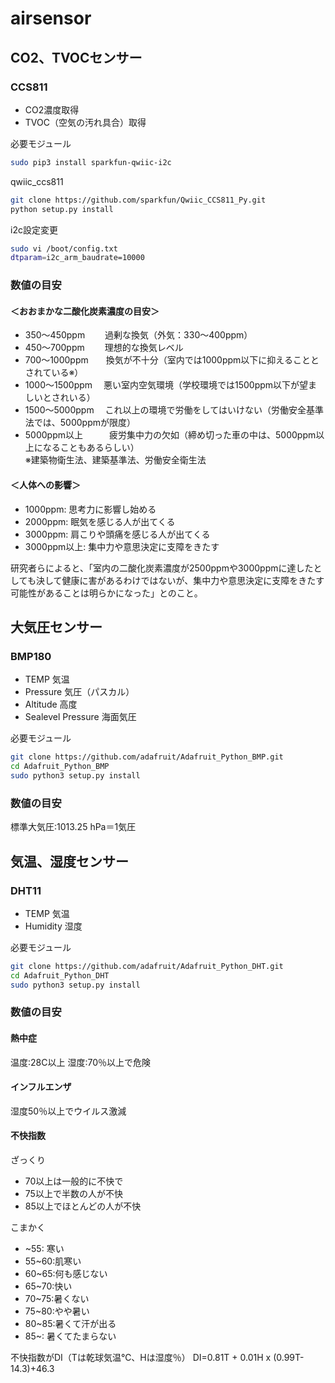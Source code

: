 # airsensor

## CO2、TVOCセンサー
### CCS811
- CO2濃度取得
- TVOC（空気の汚れ具合）取得  

必要モジュール  
```sh
sudo pip3 install sparkfun-qwiic-i2c
```
qwiic_ccs811  
```sh
git clone https://github.com/sparkfun/Qwiic_CCS811_Py.git
python setup.py install
```
i2c設定変更  
```sh
sudo vi /boot/config.txt
dtparam=i2c_arm_baudrate=10000
```

### 数値の目安
#### ＜おおまかな二酸化炭素濃度の目安＞
- 350～450ppm　　 過剰な換気（外気：330～400ppm）
- 450～700ppm　　 理想的な換気レベル
- 700～1000ppm　　換気が不十分（室内では1000ppm以下に抑えることとされている※）
- 1000～1500ppm　 悪い室内空気環境（学校環境では1500ppm以下が望ましいとされいる）
- 1500～5000ppm　 これ以上の環境で労働をしてはいけない（労働安全基準法では、5000ppmが限度）
- 5000ppm以上　　　疲労集中力の欠如（締め切った車の中は、5000ppm以上になることもあるらしい）  
※建築物衛生法、建築基準法、労働安全衛生法

#### ＜人体への影響＞
- 1000ppm: 思考力に影響し始める
- 2000ppm: 眠気を感じる人が出てくる
- 3000ppm: 肩こりや頭痛を感じる人が出てくる
- 3000ppm以上: 集中力や意思決定に支障をきたす  

研究者らによると、「室内の二酸化炭素濃度が2500ppmや3000ppmに達したとしても決して健康に害があるわけではないが、集中力や意思決定に支障をきたす可能性があることは明らかになった」とのこと。

## 大気圧センサー
### BMP180
- TEMP 気温
- Pressure 気圧（パスカル）
- Altitude 高度
- Sealevel Pressure 海面気圧

必要モジュール  
```sh
git clone https://github.com/adafruit/Adafruit_Python_BMP.git
cd Adafruit_Python_BMP
sudo python3 setup.py install
```

### 数値の目安
標準大気圧:1013.25 hPa＝1気圧


## 気温、湿度センサー
### DHT11
- TEMP 気温
- Humidity 湿度

必要モジュール  
```sh
git clone https://github.com/adafruit/Adafruit_Python_DHT.git
cd Adafruit_Python_DHT
sudo python3 setup.py install
```

### 数値の目安

#### 熱中症
温度:28C以上 湿度:70％以上で危険

#### インフルエンザ
湿度50％以上でウイルス激減

#### 不快指数
ざっくり
- 70以上は一般的に不快で
- 75以上で半数の人が不快
- 85以上でほとんどの人が不快

こまかく
- ~55:  寒い
- 55~60:肌寒い
- 60~65:何も感じない
- 65~70:快い
- 70~75:暑くない
- 75~80:やや暑い
- 80~85:暑くて汗が出る
- 85~:  暑くてたまらない

不快指数がDI（Tは乾球気温℃、Hは湿度％）
DI=0.81T + 0.01H x (0.99T-14.3)+46.3
